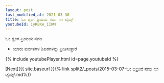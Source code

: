 ```yaml
---
layout: post
last_modified_at: 2021-03-30
title: ಓಂ ಶೃಂಗ ಪ್ರಿಯಯ ನಮಃ ೧೧ ಟೈಮ್ಸ್
youtubeId: 1yRBKe_IIWM
---
```

 
 
 ಓಂ ಶೃಂಗ ಪ್ರಿಯಯ ನಮಃ  
 
 -  ಯಾರು ಪರ್ವತಗಳ ಶಿಖರಗಳನ್ನು ಪ್ರೀತಿಸುತ್ತಾರೆ 
 
  
 
  
 
 
 
 
 
 


{% include youtubePlayer.html id=page.youtubeId %}
 
[Next]({{ site.baseurl }}{% link  split2/_posts/2015-03-07-ಓಂ ಬಬ್ರುವೆ ನಮಃ ೧೧ ಟೈಮ್ಸ್.md%})
 
